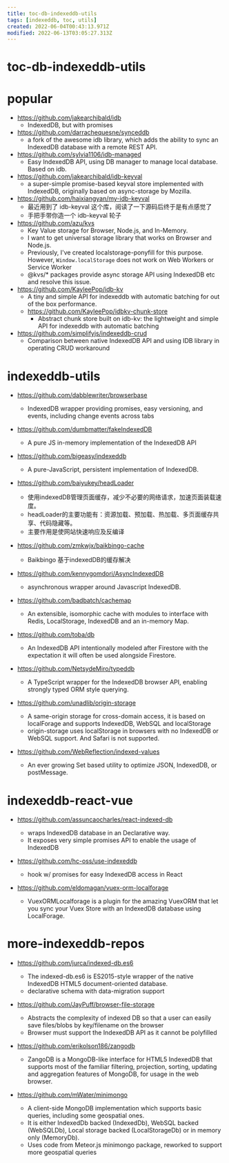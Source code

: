 ```yaml
---
title: toc-db-indexeddb-utils
tags: [indexeddb, toc, utils]
created: 2022-06-04T00:43:13.971Z
modified: 2022-06-13T03:05:27.313Z
---
```


# toc-db-indexeddb-utils

# popular

- https://github.com/jakearchibald/idb
  - IndexedDB, but with promises
- https://github.com/darrachequesne/synceddb
  - a fork of the awesome idb library, which adds the ability to sync an IndexedDB database with a remote REST API.
- https://github.com/sylvia1106/idb-managed
  - Easy IndexedDB API, using DB manager to manage local database. Based on idb.
- https://github.com/jakearchibald/idb-keyval
  - a super-simple promise-based keyval store implemented with IndexedDB, originally based on async-storage by Mozilla.
- https://github.com/haixiangyan/my-idb-keyval
  - 最近用到了 idb-keyval 这个库，阅读了一下源码后终于是有点感觉了
  - 手把手带你造一个 idb-keyval 轮子
- https://github.com/azu/kvs
  - Key Value storage for Browser, Node.js, and In-Memory.
  - I want to get universal storage library that works on Browser and Node.js.
  - Previously, I've created localstorage-ponyfill for this purpose. However,  `Window.localStorage` does not work on Web Workers or Service Worker
  - @kvs/* packages provide async storage API using IndexedDB etc and resolve this issue.
- https://github.com/KayleePop/idb-kv
  - A tiny and simple API for indexeddb with automatic batching for out of the box performance.
  - https://github.com/KayleePop/idbkv-chunk-store
    - Abstract chunk store built on idb-kv: the lightweight and simple API for indexeddb with automatic batching
- https://github.com/simplifyjs/indexeddb-crud
  - Comparison between native IndexedDB API and using IDB library in operating CRUD workaround
# indexeddb-utils
- https://github.com/dabblewriter/browserbase
  - IndexedDB wrapper providing promises, easy versioning, and events, including change events across tabs

- https://github.com/dumbmatter/fakeIndexedDB
  - A pure JS in-memory implementation of the IndexedDB API
- https://github.com/bigeasy/indexeddb
  - A pure-JavaScript, persistent implementation of IndexedDB.

- https://github.com/baiyukey/headLoader
  - 使用indexedDB管理页面缓存，减少不必要的网络请求，加速页面装载速度。
  - headLoader的主要功能有：资源加载、预加载、热加载、多页面缓存共享、代码隐藏等。
  - 主要作用是使网站快速响应及反编译

- https://github.com/zmkwjx/baikbingo-cache
  - Baikbingo 基于indexedDB的缓存解决

- https://github.com/kennygomdori/AsyncIndexedDB
  - asynchronous wrapper around Javascript IndexedDB. 

- https://github.com/badbatch/cachemap
  - An extensible, isomorphic cache with modules to interface with Redis, LocalStorage, IndexedDB and an in-memory Map.

- https://github.com/toba/db
  - An IndexedDB API intentionally modeled after Firestore with the expectation it will often be used alongside Firestore.

- https://github.com/NetsydeMiro/typeddb
  - A TypeScript wrapper for the IndexedDB browser API, enabling strongly typed ORM style querying.

- https://github.com/unadlib/origin-storage
  - A same-origin storage for cross-domain access, it is based on localForage and supports IndexedDB, WebSQL and localStorage
  - origin-storage uses localStorage in browsers with no IndexedDB or WebSQL support. And Safari is not supported.

- https://github.com/WebReflection/indexed-values
  - An ever growing Set based utility to optimize JSON, IndexedDB, or postMessage.
# indexeddb-react-vue
- https://github.com/assuncaocharles/react-indexed-db
  - wraps IndexedDB database in an Declarative way. 
  - It exposes very simple promises API to enable the usage of IndexedDB 

- https://github.com/hc-oss/use-indexeddb
  - hook w/ promises for easy IndexedDB access in React

- https://github.com/eldomagan/vuex-orm-localforage
  - VuexORMLocalforage is a plugin for the amazing VuexORM that let you sync your Vuex Store with an IndexedDB database using LocalForage.
# more-indexeddb-repos
- https://github.com/jurca/indexed-db.es6
  - The indexed-db.es6 is ES2015-style wrapper of the native IndexedDB HTML5 document-oriented database.
  - declarative schema with data-migration support

- https://github.com/JayPuff/browser-file-storage
  - Abstracts the complexity of indexed DB so that a user can easily save files/blobs by key/filename on the browser
  - Browser must support the IndexedDB API as it cannot be polyfilled

- https://github.com/erikolson186/zangodb
  - ZangoDB is a MongoDB-like interface for HTML5 IndexedDB that supports most of the familiar filtering, projection, sorting, updating and aggregation features of MongoDB, for usage in the web browser.

- https://github.com/mWater/minimongo
  - A client-side MongoDB implementation which supports basic queries, including some geospatial ones.
  - It is either IndexedDb backed (IndexedDb), WebSQL backed (WebSQLDb), Local storage backed (LocalStorageDb) or in memory only (MemoryDb).
  - Uses code from Meteor.js minimongo package, reworked to support more geospatial queries 
